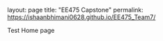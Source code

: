 layout: page
title: "EE475 Capstone"
permalink: https://ishaanbhimani0628.github.io/EE475_Team7/

Test Home page